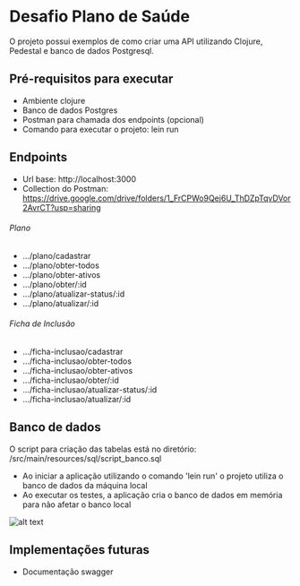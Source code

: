 # Desafio Plano de Saúde

O projeto possui exemplos de como criar uma API utilizando Clojure, Pedestal e banco de dados Postgresql.

## Pré-requisitos para executar

- Ambiente clojure
- Banco de dados Postgres
- Postman para chamada dos endpoints (opcional)
- Comando para executar o projeto: lein run

## Endpoints

- Url base: http://localhost:3000
- Collection do Postman: https://drive.google.com/drive/folders/1_FrCPWo9Qej6U_ThDZpTqvDVor2AvrCT?usp=sharing

###### Plano

-	.../plano/cadastrar
-	.../plano/obter-todos
-	.../plano/obter-ativos
-	.../plano/obter/:id
-	.../plano/atualizar-status/:id
-	.../plano/atualizar/:id

###### Ficha de Inclusão

-	.../ficha-inclusao/cadastrar
-	.../ficha-inclusao/obter-todos
-	.../ficha-inclusao/obter-ativos
-	.../ficha-inclusao/obter/:id
-	.../ficha-inclusao/atualizar-status/:id
-	.../ficha-inclusao/atualizar/:id

## Banco de dados

O script para criação das tabelas está no diretório: /src/main/resources/sql/script_banco.sql

- Ao iniciar a aplicação utilizando o comando 'lein run' o projeto utiliza o banco de dados da máquina local
- Ao executar os testes, a aplicação cria o banco de dados em memória para não afetar o banco local

![alt text](https://i.ibb.co/gWL0dkX/sssss.png)

## Implementações futuras

- Documentação swagger

